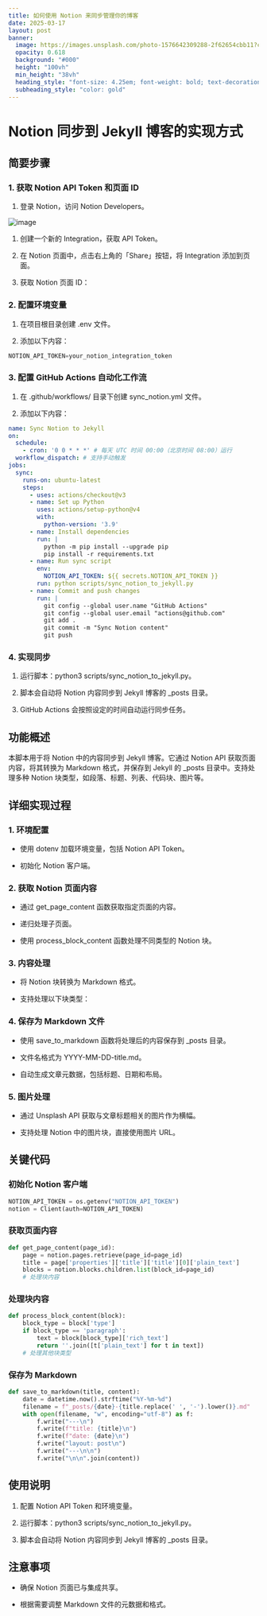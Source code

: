 ```yaml
---
title: 如何使用 Notion 来同步管理你的博客
date: 2025-03-17
layout: post
banner:
  image: https://images.unsplash.com/photo-1576642309288-2f62654cbb11?crop=entropy&cs=tinysrgb&fit=max&fm=jpg&ixid=M3w2OTIwMzJ8MHwxfHJhbmRvbXx8fHx8fHx8fDE3NDIyMTUyNDJ8&ixlib=rb-4.0.3&q=80&w=1080
  opacity: 0.618
  background: "#000"
  height: "100vh"
  min_height: "38vh"
  heading_style: "font-size: 4.25em; font-weight: bold; text-decoration: underline"
  subheading_style: "color: gold"
---
```


# Notion 同步到 Jekyll 博客的实现方式

## 简要步骤

### 1. 获取 Notion API Token 和页面 ID

1. 登录 Notion，访问 Notion Developers。

![image](https://prod-files-secure.s3.us-west-2.amazonaws.com/a7a0cc5a-89b9-4cda-8686-1fba0ca52f40/d19c1afe-dea5-4312-9333-786b0ba83054/image.png?X-Amz-Algorithm=AWS4-HMAC-SHA256&X-Amz-Content-Sha256=UNSIGNED-PAYLOAD&X-Amz-Credential=ASIAZI2LB4666RIHZOW2%2F20250317%2Fus-west-2%2Fs3%2Faws4_request&X-Amz-Date=20250317T124041Z&X-Amz-Expires=3600&X-Amz-Security-Token=IQoJb3JpZ2luX2VjEO3%2F%2F%2F%2F%2F%2F%2F%2F%2F%2FwEaCXVzLXdlc3QtMiJIMEYCIQDrnOhuqmh1hpY2kMx4iWuAuKTbiY2ERlOYc7CNRInWvwIhAKOQYEg45j%2FOLwETqwYtgEp1F5YBQUm%2BLOGMJrE2ez%2FLKv8DCEYQABoMNjM3NDIzMTgzODA1IgwfsMsYj5Ihhaqmx2Yq3AOy5jy%2FaENcqB99%2FBSdQjWRVO5JW8z3X3O013sv9jIIQK6VCJPnWVRKqzXX2%2F3BpdQ3ShlWG3ysVVuqKqZVVylV1LVX9oVxfEcy1n%2BZSYEKa2DDsg3I5GyTpseAQ6gBlvDv3z7ztj4YTajlXIbE5ovRYjSUNtJfFhMWqj0QyZUyX7j6IF4Vo3zqP%2FiXDLeE6WfQ%2Bbyi1NI5VrpObYeKgx3ba48VDaXnIglwnz3jb2qElCydFixwJZH%2F2WmkMmQNhKGIuBYTwWo%2BFq4BgvIKtVXLwlVFD2NSxk8t7Hs1zGswqxM7mJRA%2FDJzisJbDQ1bJHlmn9tEkc9e7ajgIbDFOh8VFKXMbpQnSWzPSO%2FM7Ob7QW81VPw%2FYS0uEtVwCNclrMe7X5SREZfSkh82E%2BMJlH1XQ%2BFVvIDO1txTeNFwY4XGOtPZb1Y9om9sje0Bxz%2FHW7NiJOZSe%2BFP7C%2BR8ZuCBlC4GN2TR1mJDChUW0VKNRc5SnN5ITPF6zgMXdCuODfHe2oFIdt9guy11wQX09EJIqNcIS7GojctYQ2nWnHdMKwFOAF%2Bn0dEj3GAipOdn%2BleXxLShTtw65bVQsVIBSAXx7Jfojkf3D4KT9a5HEKXJquZk3sB9TE6S0obM5I2NjCCq%2BC%2BBjqkAfqJzDX8aoVNzQUrjUHOwmruSzxJpbVI6VEb3sMXgUbdmQUIVCqU6vca2wMqhLmHEDrKQgSdnrGWwuYGxvk01mqA8cjbInG%2FF6Pq%2FeiEtJKhV0iP97I4IOG1UDhTWCnrUM5WsOYRBfhoyPHgSrfbxeBCM5l%2B4Oa67oSZ%2Fb75MrRANT7nULAOY%2Bvg80cPUWhKGxDBpxxJUxBKVhAeBPdKRbfGz4F1&X-Amz-Signature=4d79cd9eeedffeddf2fad5d8956655e65c8e4190cd42840602d2e6d9f6bd2911&X-Amz-SignedHeaders=host&x-id=GetObject)

1. 创建一个新的 Integration，获取 API Token。

1. 在 Notion 页面中，点击右上角的「Share」按钮，将 Integration 添加到页面。

1. 获取 Notion 页面 ID：


### 2. 配置环境变量

1. 在项目根目录创建 .env 文件。

1. 添加以下内容：

```javascript
NOTION_API_TOKEN=your_notion_integration_token
```

### 3. 配置 GitHub Actions 自动化工作流

1. 在 .github/workflows/ 目录下创建 sync_notion.yml 文件。

1. 添加以下内容：

```yaml
name: Sync Notion to Jekyll
on:
  schedule:
    - cron: '0 0 * * *' # 每天 UTC 时间 00:00（北京时间 08:00）运行
  workflow_dispatch: # 支持手动触发
jobs:
  sync:
    runs-on: ubuntu-latest
    steps:
      - uses: actions/checkout@v3
      - name: Set up Python
        uses: actions/setup-python@v4
        with:
          python-version: '3.9'
      - name: Install dependencies
        run: |
          python -m pip install --upgrade pip
          pip install -r requirements.txt
      - name: Run sync script
        env:
          NOTION_API_TOKEN: ${{ secrets.NOTION_API_TOKEN }}
        run: python scripts/sync_notion_to_jekyll.py
      - name: Commit and push changes
        run: |
          git config --global user.name "GitHub Actions"
          git config --global user.email "actions@github.com"
          git add .
          git commit -m "Sync Notion content"
          git push
```

### 4. 实现同步

1. 运行脚本：python3 scripts/sync_notion_to_jekyll.py。

1. 脚本会自动将 Notion 内容同步到 Jekyll 博客的 _posts 目录。

1. GitHub Actions 会按照设定的时间自动运行同步任务。

## 功能概述

本脚本用于将 Notion 中的内容同步到 Jekyll 博客。它通过 Notion API 获取页面内容，将其转换为 Markdown 格式，并保存到 Jekyll 的 _posts 目录中。支持处理多种 Notion 块类型，如段落、标题、列表、代码块、图片等。

## 详细实现过程

### 1. 环境配置

- 使用 dotenv 加载环境变量，包括 Notion API Token。

- 初始化 Notion 客户端。

### 2. 获取 Notion 页面内容

- 通过 get_page_content 函数获取指定页面的内容。

- 递归处理子页面。

- 使用 process_block_content 函数处理不同类型的 Notion 块。

### 3. 内容处理

- 将 Notion 块转换为 Markdown 格式。

- 支持处理以下块类型：


### 4. 保存为 Markdown 文件

- 使用 save_to_markdown 函数将处理后的内容保存到 _posts 目录。

- 文件名格式为 YYYY-MM-DD-title.md。

- 自动生成文章元数据，包括标题、日期和布局。

### 5. 图片处理

- 通过 Unsplash API 获取与文章标题相关的图片作为横幅。

- 支持处理 Notion 中的图片块，直接使用图片 URL。

## 关键代码

### 初始化 Notion 客户端

```python
NOTION_API_TOKEN = os.getenv("NOTION_API_TOKEN")
notion = Client(auth=NOTION_API_TOKEN)
```

### 获取页面内容

```python
def get_page_content(page_id):
    page = notion.pages.retrieve(page_id=page_id)
    title = page['properties']['title']['title'][0]['plain_text']
    blocks = notion.blocks.children.list(block_id=page_id)
    # 处理块内容
```

### 处理块内容

```python
def process_block_content(block):
    block_type = block['type']
    if block_type == 'paragraph':
        text = block[block_type]['rich_text']
        return ''.join([t['plain_text'] for t in text])
    # 处理其他块类型
```

### 保存为 Markdown

```python
def save_to_markdown(title, content):
    date = datetime.now().strftime("%Y-%m-%d")
    filename = f"_posts/{date}-{title.replace(' ', '-').lower()}.md"
    with open(filename, "w", encoding="utf-8") as f:
        f.write("---\n")
        f.write(f"title: {title}\n")
        f.write(f"date: {date}\n")
        f.write("layout: post\n")
        f.write("---\n\n")
        f.write("\n\n".join(content))
```

## 使用说明

1. 配置 Notion API Token 和环境变量。

1. 运行脚本：python3 scripts/sync_notion_to_jekyll.py。

1. 脚本会自动将 Notion 内容同步到 Jekyll 博客的 _posts 目录。

## 注意事项

- 确保 Notion 页面已与集成共享。

- 根据需要调整 Markdown 文件的元数据和格式。